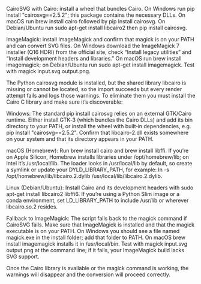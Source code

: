 CairoSVG with Cairo: install a wheel that bundles Cairo. On Windows run pip install "cairosvg==2.5.2"; this package contains the necessary DLLs. On macOS run brew install cairo followed by pip install cairosvg. On Debian/Ubuntu run sudo apt-get install libcairo2 then pip install cairosvg.

ImageMagick: install ImageMagick and confirm that magick is on your PATH and can convert SVG files. On Windows download the ImageMagick 7 installer (Q16 HDRI) from the official site, check “Install legacy utilities” and “Install development headers and libraries.” On macOS run brew install imagemagick; on Debian/Ubuntu run sudo apt-get install imagemagick. Test with magick input.svg output.png.

The Python cairosvg module is installed, but the shared library libcairo is missing or cannot be located, so the import succeeds but every render attempt fails and logs those warnings. To eliminate them you must install the Cairo C library and make sure it’s discoverable:

Windows: The standard pip install cairosvg relies on an external GTK/Cairo runtime. Either install GTK‑3 (which bundles the Cairo DLLs) and add its bin directory to your PATH, or install the wheel with built‑in dependencies, e.g. pip install "cairosvg==2.5.2". Confirm that libcairo-2.dll exists somewhere on your system and that its directory appears in your PATH.

macOS (Homebrew): Run brew install cairo and brew install libffi. If you’re on Apple Silicon, Homebrew installs libraries under /opt/homebrew/lib; on Intel it’s /usr/local/lib. The loader looks in /usr/local/lib by default, so create a symlink or update your DYLD_LIBRARY_PATH, for example:
ln -s /opt/homebrew/lib/libcairo.2.dylib /usr/local/lib/libcairo.2.dylib.

Linux (Debian/Ubuntu): Install Cairo and its development headers with sudo apt-get install libcairo2 libffi6. If you’re using a Python Slim image or a conda environment, set LD_LIBRARY_PATH to include /usr/lib or wherever libcairo.so.2 resides.

Fallback to ImageMagick: The script falls back to the magick command if CairoSVG fails. Make sure that ImageMagick is installed and that the magick executable is on your PATH. On Windows you should see a file named magick.exe in the install folder; add that folder to PATH. On macOS brew install imagemagick installs it in /usr/local/bin. Test with magick input.svg output.png at the command line; if it fails, your ImageMagick build lacks SVG support.

Once the Cairo library is available or the magick command is working, the warnings will disappear and the conversion will proceed correctly.
